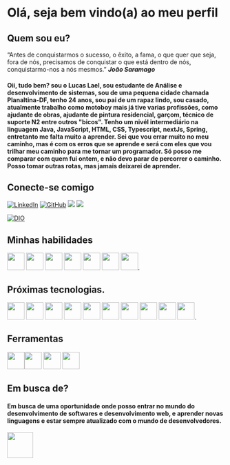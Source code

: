 # Olá, seja bem vindo(a) ao meu perfil

## Quem sou eu?

“Antes de conquistarmos o sucesso, o êxito, a fama, o que quer que seja, fora de nós, precisamos de conquistar o que está dentro de nós, conquistarmo-nos a nós mesmos.”
 ***João Saramago***

#### Oii, tudo bem? sou o Lucas Lael, sou estudante de Análise e desenvolvimento de sistemas, sou de uma pequena cidade chamada Planaltina-DF, tenho 24 anos, sou pai de um rapaz lindo, sou casado, atualmente trabalho como motoboy mais já tive varias profissões, como ajudante de obras, ajudante de pintura residencial, garçom, técnico de suporte N2 entre outros "bicos". Tenho um nivél intermediário na linguagem Java, JavaScript, HTML, CSS, Typescript, nextJs, Spring, entretanto me falta muito a aprender. Sei que vou errar muito no meu caminho, mas é com os erros que se aprende e será com eles que vou trilhar meu caminho para me tornar um programador. Só posso me comparar com quem fui ontem, e não devo parar de percorrer o caminho. Posso tomar outras rotas, mas jamais deixarei de aprender. 




## Conecte-se comigo
[![LinkedIn](https://img.shields.io/badge/LinkedIn-550063?style=for-the-badge&logo=linkedin)](https://www.linkedin.com/in/lucas-lael/)
[![GitHub](https://img.shields.io/badge/GitHub-550063?style=for-the-badge&logo=github&logoColor=white)](https://github.com/LucasLaeldev)
<a href="https://wa.me/5561992609502" target="_blank"><img src="https://img.shields.io/badge/WhatsApp-25D366?style=for-the-badge&logo=whatsapp&logoColor=white"></a>
<a href = "mailto: lucaslaellael@hotmail.com"><img src="https://img.shields.io/badge/Gmail-D14836?style=for-the-badge&logo=gmail&logoColor=white" target="_blank"></a>


[![DIO](https://hermes.digitalinnovation.one/assets/diome/logo-full.svg)](https://www.dio.me/users/lucaslaellael)


## Minhas habilidades
<img src="https://cdn.jsdelivr.net/gh/devicons/devicon/icons/html5/html5-original-wordmark.svg" width="40" height="40" /> <img src="https://cdn.jsdelivr.net/gh/devicons/devicon/icons/css3/css3-original-wordmark.svg" width="40" height="40" /> <img src="https://cdn.jsdelivr.net/gh/devicons/devicon/icons/java/java-original-wordmark.svg" width="40" height="40" /> <img src="https://cdn.jsdelivr.net/gh/devicons/devicon/icons/javascript/javascript-original.svg" width="40" height="40" /> <img src="https://cdn.jsdelivr.net/gh/devicons/devicon/icons/typescript/typescript-original.svg" width="40" height="40" />  <img src="https://cdn.jsdelivr.net/gh/devicons/devicon/icons/nextjs/nextjs-original.svg" width="40" height="40" /> <img src="https://cdn.jsdelivr.net/gh/devicons/devicon/icons/spring/spring-plain-wordmark.svg" width="40" height="40" />.
          
       
## Próximas tecnologias.

<img src="https://cdn.jsdelivr.net/gh/devicons/devicon/icons/react/react-original.svg" width="40" height="40"/> <img src="https://cdn.jsdelivr.net/gh/devicons/devicon/icons/postgresql/postgresql-plain.svg" width="40" height="40"/> <img src="https://cdn.jsdelivr.net/gh/devicons/devicon/icons/django/django-plain.svg" width="40" height="40" /> <img src="https://cdn.jsdelivr.net/gh/devicons/devicon/icons/android/android-original.svg" width="40" height="40" /> <img src="https://cdn.jsdelivr.net/gh/devicons/devicon/icons/angularjs/angularjs-original.svg" width="40" height="40" /> <img src="https://cdn.jsdelivr.net/gh/devicons/devicon/icons/csharp/csharp-original.svg" width="40" height="40" /> <img src="https://cdn.jsdelivr.net/gh/devicons/devicon/icons/cplusplus/cplusplus-original.svg" width="40" height="40" /> <img src="https://cdn.jsdelivr.net/gh/devicons/devicon/icons/mysql/mysql-plain-wordmark.svg" width="40" height="40" /> <img src="https://cdn.jsdelivr.net/gh/devicons/devicon/icons/nodejs/nodejs-plain-wordmark.svg" width="40" height="40" /> <img src="https://cdn.jsdelivr.net/gh/devicons/devicon/icons/python/python-original-wordmark.svg" width="40" height="40"/>.
          
          
          
                   
          
          
          
           

          
        
          
          
          
          

## Ferramentas
<img src="https://cdn.jsdelivr.net/gh/devicons/devicon/icons/windows8/windows8-original.svg" width="40" height="40"/><img src="https://cdn.jsdelivr.net/gh/devicons/devicon/icons/git/git-plain.svg" width="40" height="40"/> <img src="https://cdn.jsdelivr.net/gh/devicons/devicon/icons/vscode/vscode-original.svg" width="40" height="40"/> <img src="https://cdn.jsdelivr.net/gh/devicons/devicon/icons/github/github-original.svg" width="40" height="40"/>

            
          
          

## Em busca de?

#### Em busca de uma oportunidade onde posso entrar no mundo do desenvolvimento de softwares e desenvolvimento web, e aprender novas linguagens e estar sempre atualizado com o mundo de desenvolvedores.

<img src="https://emojipedia-us.s3.amazonaws.com/source/skype/289/vulcan-salute_1f596.png" width="60" height="60"/>
